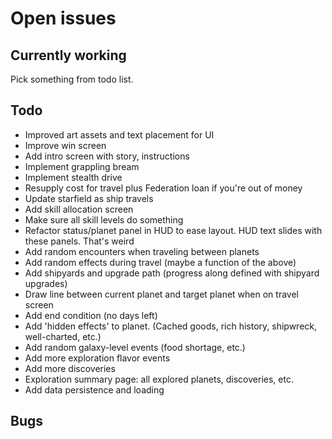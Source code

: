 # Open issues

## Currently working

Pick something from todo list.

## Todo

- Improved art assets and text placement for UI
- Improve win screen
- Add intro screen with story, instructions
- Implement grappling bream
- Implement stealth drive
- Resupply cost for travel plus Federation loan if you're out of money
- Update starfield as ship travels
- Add skill allocation screen
- Make sure all skill levels do something
- Refactor status/planet panel in HUD to ease layout. HUD text slides with
these panels. That's weird
- Add random encounters when traveling between planets
- Add random effects during travel (maybe a function of the above)
- Add shipyards and upgrade path (progress along defined with shipyard upgrades)
- Draw line between current planet and target planet when on travel screen
- Add end condition (no days left)
- Add 'hidden effects' to planet. (Cached goods, rich history, shipwreck, well-charted, etc.)
- Add random galaxy-level events (food shortage, etc.)
- Add more exploration flavor events
- Add more discoveries
- Exploration summary page: all explored planets, discoveries, etc.
- Add data persistence and loading

## Bugs
